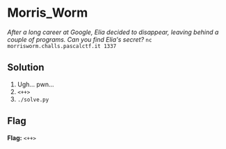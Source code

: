 # Morris_Worm
*After a long career at Google, Elia decided to disappear, leaving behind a couple of programs. Can you find Elia's secret?*
`nc morrisworm.challs.pascalctf.it 1337`


## Solution
1. Ugh... pwn...
2. `<++>`
3. `./solve.py`


## Flag
**Flag:** `<++>`
